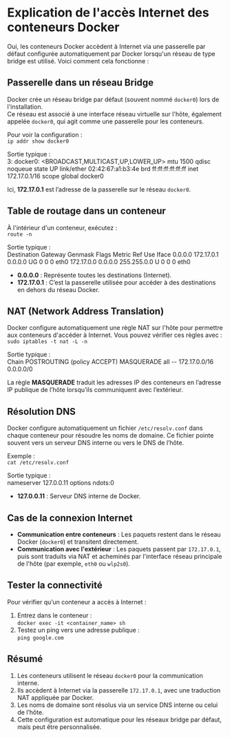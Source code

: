 # Explication de l'accès Internet des conteneurs Docker

Oui, les conteneurs Docker accèdent à Internet via une passerelle par défaut configurée automatiquement par Docker lorsqu'un réseau de type bridge est utilisé. Voici comment cela fonctionne :

## Passerelle dans un réseau Bridge

Docker crée un réseau bridge par défaut (souvent nommé `docker0`) lors de l'installation.  
Ce réseau est associé à une interface réseau virtuelle sur l'hôte, également appelée `docker0`, qui agit comme une passerelle pour les conteneurs.

Pour voir la configuration :  
`ip addr show docker0`

Sortie typique :  
        3: docker0: <BROADCAST,MULTICAST,UP,LOWER_UP> mtu 1500 qdisc noqueue state UP 
        link/ether 02:42:67:a1:b3:4e brd ff:ff:ff:ff:ff:ff 
        inet 172.17.0.1/16 scope global docker0

Ici, **172.17.0.1** est l’adresse de la passerelle sur le réseau `docker0`.

## Table de routage dans un conteneur

À l'intérieur d'un conteneur, exécutez :  
`route -n`

Sortie typique :  
        Destination Gateway Genmask Flags Metric Ref Use Iface 
        0.0.0.0 172.17.0.1 0.0.0.0 UG 0 0 0 eth0 
        172.17.0.0 0.0.0.0 255.255.0.0 U 0 0 0 eth0

- **0.0.0.0** : Représente toutes les destinations (Internet).  
- **172.17.0.1** : C’est la passerelle utilisée pour accéder à des destinations en dehors du réseau Docker.

## NAT (Network Address Translation)

Docker configure automatiquement une règle NAT sur l'hôte pour permettre aux conteneurs d'accéder à Internet. Vous pouvez vérifier ces règles avec :  
`sudo iptables -t nat -L -n`

Sortie typique :  
        Chain POSTROUTING (policy ACCEPT) MASQUERADE all -- 172.17.0.0/16 0.0.0.0/0

La règle **MASQUERADE** traduit les adresses IP des conteneurs en l’adresse IP publique de l’hôte lorsqu’ils communiquent avec l’extérieur.

## Résolution DNS

Docker configure automatiquement un fichier `/etc/resolv.conf` dans chaque conteneur pour résoudre les noms de domaine. Ce fichier pointe souvent vers un serveur DNS interne ou vers le DNS de l’hôte.

Exemple :  
`cat /etc/resolv.conf`

Sortie typique :  
        nameserver 127.0.0.11 options ndots:0


- **127.0.0.11** : Serveur DNS interne de Docker.

## Cas de la connexion Internet

- **Communication entre conteneurs** : Les paquets restent dans le réseau Docker (`docker0`) et transitent directement.  
- **Communication avec l'extérieur** : Les paquets passent par `172.17.0.1`, puis sont traduits via NAT et acheminés par l'interface réseau principale de l'hôte (par exemple, `eth0` ou `wlp2s0`).

## Tester la connectivité

Pour vérifier qu’un conteneur a accès à Internet :  
1. Entrez dans le conteneur :  
   `docker exec -it <container_name> sh`  
2. Testez un ping vers une adresse publique :  
   `ping google.com`

## Résumé

1. Les conteneurs utilisent le réseau `docker0` pour la communication interne.  
2. Ils accèdent à Internet via la passerelle `172.17.0.1`, avec une traduction NAT appliquée par Docker.  
3. Les noms de domaine sont résolus via un service DNS interne ou celui de l’hôte.  
4. Cette configuration est automatique pour les réseaux bridge par défaut, mais peut être personnalisée.

